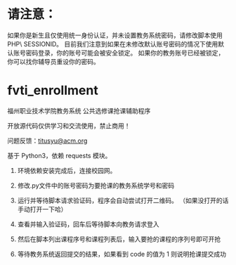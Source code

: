 # 请注意：
如果你是新生且仅使用统一身份认证，并未设置教务系统密码，请修改脚本使用PHP\ SESSIONID。
目前我们注意到如果在未修改默认账号密码的情况下使用默认账号密码登录，你的账号可能会被安全锁定。
如果你的教务账号已经被锁定，你可以找你辅导员重设你的密码。

# fvti_enrollment
福州职业技术学院教务系统 公共选修课抢课辅助程序

开放源代码仅供学习和交流使用，禁止商用！

问题反馈：titusyu@acm.org

基于 Python3，依赖 requests 模块。

1. 环境依赖安装完成后，连接校园网。
2. 修改.py文件中的账号密码为要抢课的教务系统学号和密码
3. 运行并等待脚本请求验证码，程序会自动尝试打开二维码。
  （如果没打开的话手动打开一下哈）

4. 查看并输入验证码，回车后等待脚本向教务请求登入
5. 然后在脚本列出课程序号和课程列表后，输入要抢的课程的序列号即可开抢
6. 等待教务系统返回提交的结果，如果看到 code 的值为 1 则说明抢课提交成功

